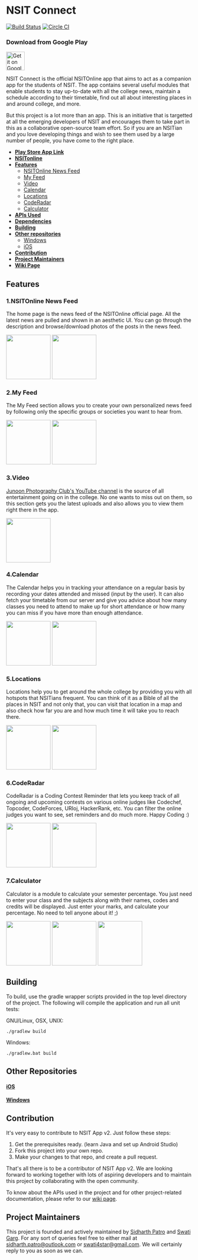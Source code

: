 # NSIT Connect

[![Build Status](https://api.travis-ci.org/Swati4star/NSIT-Connect.svg?branch=master)](https://travis-ci.org/Swati4star/NSIT-Connect) [![Circle CI](https://circleci.com/gh/Swati4star/NSIT-Connect.svg?style=svg)](https://circleci.com/gh/Swati4star/NSIT-Connect)

### Download from Google Play
<a href="https://play.google.com/store/apps/details?id=nsit.app.com.nsitapp"><img alt="Get it on Google Play" src="https://play.google.com/intl/en_us/badges/images/generic/en-play-badge.png" height=50px/></a>  


NSIT Connect is the official NSITOnline app that aims to act as a companion app for the students of NSIT. The app contains several useful modules that enable students to stay up-to-date with all the college news, maintain a schedule according to their timetable, find out all about interesting places in and around college, and more.

But this project is a lot more than an app. This is an initiative that is targetted at all the emerging developers of NSIT and encourages them to take part in this as a collaborative open-source team effort. So if you are an NSITian and you love developing things and wish to see them used by a large number of people, you have come to the right place. 

+ **[Play Store App Link](https://play.google.com/store/apps/details?id=nsit.app.com.nsitapp)**
+ **[NSITonline](http://www.nsitonline.in)**
+ **[Features](#features)**
  + [NSITOnline News Feed](#1nsitonline-news-feed)
  + [My Feed](#2my-feed)
  + [Video](#3video)
  + [Calendar](#4calendar)
  + [Locations](#5locations)
  + [CodeRadar](#6coderadar)
  + [Calculator](#7calculator)
+ **[APIs Used](https://github.com/Swati4star/NSIT-App-v2/wiki#apis-used)**
+ **[Dependencies](https://github.com/Swati4star/NSIT-App-v2/wiki#dependencies)**
+ **[Building](#building)**
+ **[Other repositories](#other-repositories)**
  + [Windows](https://github.com/sgaggarwal2009/NSIT-Connect-Microsoft-App)
  + [iOS](https://github.com/Swapnil52/NSIT-Connect)
+ **[Contribution](#contribution)**
+ **[Project Maintainers](#project-maintainers)**
+ **[Wiki Page](https://github.com/Swati4star/NSIT-App-v2/wiki)**


## Features
### 1.NSITOnline News Feed
The home page is the news feed of the NSITOnline official page. All the latest news are pulled and shown in an aesthetic UI. You can go through the description and browse/download photos of the posts in the news feed.

<img src="/../master/screenshots/1.png" width="120">
<img src="/../master/screenshots/7.png" width="120">

### 2.My Feed
The My Feed section allows you to create your own personalized news feed by following only the specific groups or societies you want to hear from.

<img src="/../master/screenshots/2.png" width="120">
<img src="/../master/screenshots/3.png" width="120">

### 3.Video
[Junoon Photography Club's YouTube channel](https://www.youtube.com/channel/UCu445B5LTXzkNr5eft8wNHg) is the source of all entertainment going on in the college. No one wants to miss out on them, so this section gets you the latest uploads and also allows you to view them right there in the app. 

<img src="/../master/screenshots/4.png" width="120">


### 4.Calendar
The Calendar helps you in tracking your attendance on a regular basis by recording your dates attended and missed (input by the user). It can also fetch your timetable from our server and give you advice about how many classes you need to attend to make up for short attendance or how many you can miss if you have more than enough attendance.

<img src="/../master/screenshots/5.png" width="120">
<img src="/../master/screenshots/6.png" width="120">

### 5.Locations
Locations help you to get around the whole college by providing you with all hotspots that NSITians frequent. You can think of it as a Bible of all the places in NSIT and not only that, you can visit that location in a map and also check how far you are and how much time it will take you to reach there.

<img src="/../master/screenshots/8.png" width="120">
<img src="/../master/screenshots/9.png" width="120">


### 6.CodeRadar 
CodeRadar is a Coding Contest Reminder that lets you keep track of all ongoing and upcoming contests on various online judges like Codechef, Topcoder, CodeForces, URIoj, HackerRank, etc. You can filter the online judges you want to see, set reminders and do much more. Happy Coding :)


<img src="/../master/screenshots/10.png" width="120">
<img src="/../master/screenshots/11.png" width="120">

### 7.Calculator 
Calculator is a module to calculate your semester percentage. You just need to enter your class and the subjects along with their names, codes and credits will be displayed. Just enter your marks, and calculate your percentage. No need to tell anyone about it! ;)


<img src="/../master/screenshots/cal1.png" width="120">
<img src="/../master/screenshots/cal2.png" width="120">
<img src="/../master/screenshots/cal3.png" width="120">


## Building

To build, use the gradle wrapper scripts provided in the top level directory of the project. The following will
compile the application and run all unit tests:

GNU/Linux, OSX, UNIX:
```
./gradlew build
```

Windows:
```
./gradlew.bat build
```

## Other Repositories
#### [iOS](https://github.com/Swapnil52/NSIT-Connect)
#### [Windows](https://github.com/sgaggarwal2009/NSIT-Connect-Microsoft-App)



## Contribution
It's very easy to contribute to NSIT App v2. Just follow these steps:

1. Get the prerequisites ready. (learn Java and set up Android Studio)
2. Fork this project into your own repo.
3. Make your changes to that repo, and create a pull request.

That's all there is to be a contributor of NSIT App v2. We are looking forward to working together with lots of aspiring developers and to maintain this project by collaborating with the open community.

To know about the APIs used in the project and for other project-related documentation, please refer to our [wiki page](https://github.com/Swati4star/NSIT-App-v2/wiki).

## Project Maintainers
This project is founded and actively maintained by [Sidharth Patro](https://github.com/sdpatro/) and [Swati Garg](https://github.com/Swati4star/). For any sort of queries feel free to either mail at sidharth.patro@outlook.com or swati4star@gmail.com. We will certainly reply to you as soon as we can.

